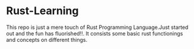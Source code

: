 # Rust-Learning
This repo is just a mere touch of Rust Programming Language.Just started out and the fun has fluorished!!.
It consists some basic rust functionings and concepts on different things.
